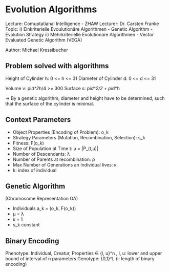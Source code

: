 Evolution Algorithms
====================

Lecture: Comuptatianal Intelligence - ZHAW
Lecturer: Dr. Carsten Franke
Topic: i) Einkriterielle Evoulutionäre Algorithmen
          - Genetic Algorithm
          - Evolution Strategy
      ii) Mehrkriterielle Evolutionäre Algorithmen
          - Vector Evaluated Genetic Algorithm (VEGA)


Author: Michael Kressibucher


Problem solved with algorithms
------------------------------
Height of Cylinder h:   0 <= h <= 31
Diameter of Cylinder d: 0 <= d <= 31

Volume v:  pi*d^2*h/4 >= 300
Surface s: pi*d^2/2 + pi*d*h

-> By a genetic algorithm, diameter and height
   have to be determined, such that the surface
   of the cylinder is minimal.


Context Parameters
------------------
- Object Properties (Encoding of Problem): o_k
- Strategy Parameters (Mutation, Recombination, Selection): s_k
- Fitness: F(o_k)
- Size of Population at Time t: μ = |P_(t,μ)|
- Number of Descendants: λ
- Number of Parents at recombination: ρ
- Max Number of Generations an Individual lives: κ
- k: index of individual

Genetic Algorithm 
-----------------
(Chromosome Representation GA)
- Individuals a_k = (o_k, F(o_k))
- μ = λ
- κ = 1
- s_k constant


Binary Encoding
---------------
Phenotype: Individual, Creatur, Properties ∈ {l, u}^n , l, u: lower and upper bound of interval of n parameters
Genotype: {0,1}^l, (l: length of binary encoding)
